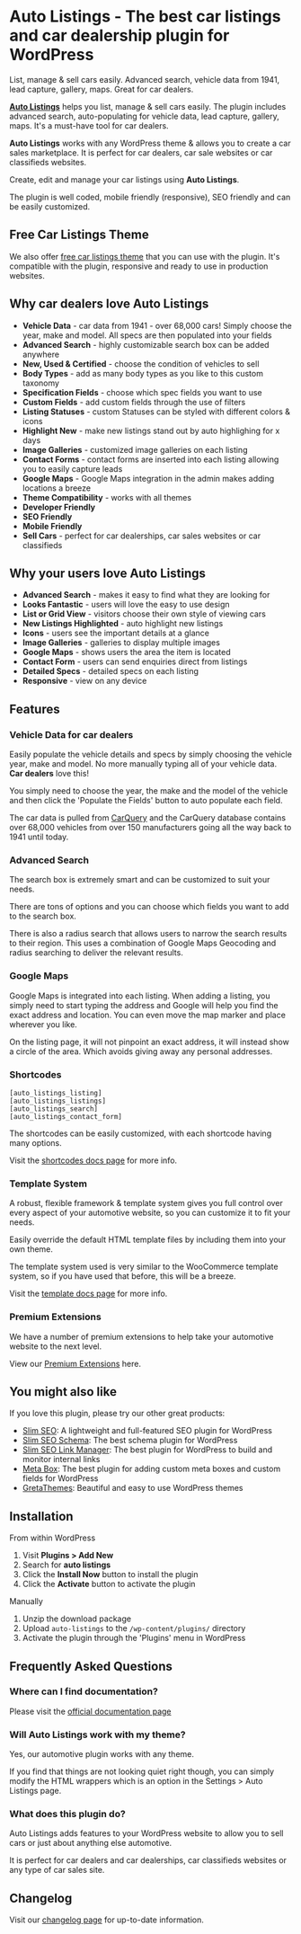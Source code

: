 # Auto Listings - The best car listings and car dealership plugin for WordPress

List, manage & sell cars easily. Advanced search, vehicle data from 1941, lead capture, gallery, maps. Great for car dealers.

[**Auto Listings**](https://wpautolistings.com) helps you list, manage & sell cars easily. The plugin includes advanced search, auto-populating for vehicle data, lead capture, gallery, maps. It's a must-have tool for car dealers.

**Auto Listings** works with any WordPress theme & allows you to create a car sales marketplace. It is perfect for car dealers, car sale websites or car classifieds websites.

Create, edit and manage your car listings using **Auto Listings**.

The plugin is well coded, mobile friendly (responsive), SEO friendly and can be easily customized.

## Free Car Listings Theme

We also offer [free car listings theme](https://wpautolistings.com/themes/) that you can use with the plugin. It's compatible with the plugin, responsive and ready to use in production websites.

## Why car dealers love Auto Listings

* **Vehicle Data** - car data from 1941 - over 68,000 cars! Simply choose the year, make and model. All specs are then populated into your fields
* **Advanced Search** - highly customizable search box can be added anywhere
* **New, Used & Certified** - choose the condition of vehicles to sell
* **Body Types** - add as many body types as you like to this custom taxonomy
* **Specification Fields** - choose which spec fields you want to use
* **Custom Fields** - add custom fields through the use of filters
* **Listing Statuses** - custom Statuses can be styled with different colors & icons
* **Highlight New** - make new listings stand out by auto highlighing for x days
* **Image Galleries** - customized image galleries on each listing
* **Contact Forms** - contact forms are inserted into each listing allowing you to easily capture leads
* **Google Maps** - Google Maps integration in the admin makes adding locations a breeze
* **Theme Compatibility** - works with all themes
* **Developer Friendly**
* **SEO Friendly**
* **Mobile Friendly**
* **Sell Cars** - perfect for car dealerships, car sales websites or car classifieds

## Why your users love Auto Listings

* **Advanced Search** - makes it easy to find what they are looking for
* **Looks Fantastic** - users will love the easy to use design
* **List or Grid View** - visitors choose their own style of viewing cars
* **New Listings Highlighted** - auto highlight new listings
* **Icons** - users see the important details at a glance
* **Image Galleries** - galleries to display multiple images
* **Google Maps** - shows users the area the item is located
* **Contact Form** - users can send enquiries direct from listings
* **Detailed Specs** - detailed specs on each listing
* **Responsive** - view on any device

## Features

### Vehicle Data for car dealers

Easily populate the vehicle details and specs by simply choosing the vehicle year, make and model.
No more manually typing all of your vehicle data. **Car dealers** love this!

You simply need to choose the year, the make and the model of the vehicle and then click the 'Populate the Fields' button to auto populate each field.

The car data is pulled from [CarQuery](http://www.carqueryapi.com/) and the CarQuery database contains over 68,000 vehicles from over 150 manufacturers going all the way back to 1941 until today.

### Advanced Search

The search box is extremely smart and can be customized to suit your needs.

There are tons of options and you can choose which fields you want to add to the search box.

There is also a radius search that allows users to narrow the search results to their region. This uses a combination of Google Maps Geocoding and radius searching to deliver the relevant results.

### Google Maps

Google Maps is integrated into each listing. When adding a listing, you simply need to start typing the address and Google will help you find the exact address and location. You can even move the map marker and place wherever you like.

On the listing page, it will not pinpoint an exact address, it will instead show a circle of the area. Which avoids giving away any personal addresses.

### Shortcodes

    [auto_listings_listing]
    [auto_listings_listings]
    [auto_listings_search]
    [auto_listings_contact_form]

The shortcodes can be easily customized, with each shortcode having many options.

Visit the [shortcodes docs page](https://wpautolistings.com/docs/shortcodes/) for more info.

### Template System

A robust, flexible framework & template system gives you full control over every aspect of your automotive website, so you can customize it to fit your needs.

Easily override the default HTML template files by including them into your own theme.

The template system used is very similar to the WooCommerce template system, so if you have used that before, this will be a breeze.

Visit the [template docs page](https://wpautolistings.com/docs/templates/) for more info.

### Premium Extensions

We have a number of premium extensions to help take your automotive website to the next level.

View our [Premium Extensions](https://wpautolistings.com/extensions/) here.

## You might also like

If you love this plugin, please try our other great products:

- [Slim SEO](https://wpslimseo.com): A lightweight and full-featured SEO plugin for WordPress
- [Slim SEO Schema](https://wpslimseo.com/slim-seo-schema/): The best schema plugin for WordPress
- [Slim SEO Link Manager](https://wpslimseo.com/slim-seo-link-manager/): The best plugin for WordPress to build and monitor internal links
- [Meta Box](https://metabox.io): The best plugin for adding custom meta boxes and custom fields for WordPress
- [GretaThemes](https://gretathemes.com): Beautiful and easy to use WordPress themes

## Installation

From within WordPress

1. Visit **Plugins > Add New**
1. Search for **auto listings**
1. Click the **Install Now** button to install the plugin
1. Click the **Activate** button to activate the plugin

Manually

1. Unzip the download package
1. Upload `auto-listings` to the `/wp-content/plugins/` directory
1. Activate the plugin through the 'Plugins' menu in WordPress


## Frequently Asked Questions

### Where can I find documentation?

Please visit the [official documentation page](https://wpautolistings.com/docs/)

### Will Auto Listings work with my theme?

Yes, our automotive plugin works with any theme.

If you find that things are not looking quiet right though, you can simply modify the HTML wrappers which is an option in the Settings > Auto Listings page.

### What does this plugin do?

Auto Listings adds features to your WordPress website to allow you to sell cars or just about anything else automotive.

It is perfect for car dealers and car dealerships, car classifieds websites or any type of car sales site.

## Changelog

Visit our [changelog page](https://wpautolistings.com/changelog/) for up-to-date information.